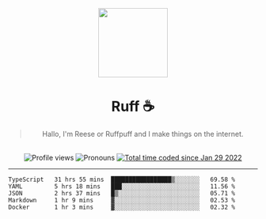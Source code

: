 <div align='center'>
  <img src='https://ruff.cafe/cdn/ruffpuff.jpg' width='140' height='140' />
  <h1>Ruff ☕️</h1>
  <blockquote>Hallo, I'm Reese or Ruffpuff and I make things on the internet.</blockquote>
  
  <br />
  
  <img alt="Profile views" src="https://komarev.com/ghpvc/?username=ruffpuff1" />
  <img alt='Pronouns' src='https://img.shields.io/endpoint?url=https://pronoundb.org/shields/61181f81be124c42b207bffd' />
  <a href="https://wakatime.com/@72bf611d-9557-4a85-aa1d-46f6a3346744"><img src="https://wakatime.com/badge/user/72bf611d-9557-4a85-aa1d-46f6a3346744.svg" alt="Total time coded since Jan 29 2022" /></a>
</div>

<hr />

<!--START_SECTION:waka-->
```text
TypeScript   31 hrs 55 mins  █████████████████▒░░░░░░░   69.58 % 
YAML         5 hrs 18 mins   ███░░░░░░░░░░░░░░░░░░░░░░   11.56 % 
JSON         2 hrs 37 mins   █▒░░░░░░░░░░░░░░░░░░░░░░░   05.71 % 
Markdown     1 hr 9 mins     ▓░░░░░░░░░░░░░░░░░░░░░░░░   02.53 % 
Docker       1 hr 3 mins     ▓░░░░░░░░░░░░░░░░░░░░░░░░   02.32 % 
```
<!--END_SECTION:waka-->
